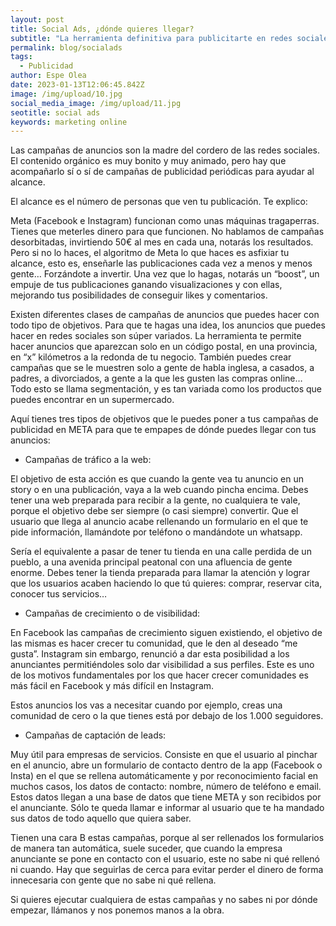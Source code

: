 ```yaml
---
layout: post
title: Social Ads, ¿dónde quieres llegar?
subtitle: "La herramienta definitiva para publicitarte en redes sociales "
permalink: blog/socialads
tags:
  - Publicidad
author: Espe Olea
date: 2023-01-13T12:06:45.842Z
image: /img/upload/10.jpg
social_media_image: /img/upload/11.jpg
seotitle: social ads
keywords: marketing online
---
```

Las campañas de anuncios son la madre del cordero de las redes sociales. El contenido orgánico es muy bonito y muy animado, pero hay que acompañarlo sí o sí de campañas de publicidad periódicas para ayudar al alcance.

El alcance es el número de personas que ven tu publicación. Te explico:

Meta (Facebook e Instagram) funcionan como unas máquinas tragaperras. Tienes que meterles dinero para que funcionen. No hablamos de campañas desorbitadas, invirtiendo 50€ al mes en cada una, notarás los resultados. Pero si no lo haces, el algoritmo de Meta lo que haces es asfixiar tu alcance, esto es, enseñarle las publicaciones cada vez a menos y menos gente… Forzándote a invertir. Una vez que lo hagas, notarás un “boost”, un empuje de tus publicaciones ganando visualizaciones y con ellas, mejorando tus posibilidades de conseguir likes y comentarios. 

Existen diferentes clases de campañas de anuncios que puedes hacer con todo tipo de objetivos. Para que te hagas una idea, los anuncios que puedes hacer en redes sociales son súper variados. La herramienta te permite hacer anuncios que aparezcan solo en un código postal, en una provincia, en “x” kilómetros a la redonda de tu negocio. También puedes crear campañas que se le muestren solo a gente de habla inglesa, a casados, a padres, a divorciados, a gente a la que les gusten las compras online… Todo esto se llama segmentación, y es tan variada como los productos que puedes encontrar en un supermercado.

Aquí tienes tres tipos de objetivos que le puedes poner a tus campañas de publicidad en META para que te empapes de dónde puedes llegar con tus anuncios:

* Campañas de tráfico a la web: 

El objetivo de esta acción es que cuando la gente vea tu anuncio en un story o en una publicación, vaya a la web cuando pincha encima. Debes tener una web preparada para recibir a la gente, no cualquiera te vale, porque el objetivo debe ser siempre (o casi siempre) convertir. Que el usuario que llega al anuncio acabe rellenando un formulario en el que te pide información, llamándote por teléfono o mandándote un whatsapp. 

Sería el equivalente a pasar de tener tu tienda en una calle perdida de un pueblo, a una avenida principal peatonal con una afluencia de gente enorme. Debes tener la tienda preparada para llamar la atención y lograr que los usuarios acaben haciendo lo que tú quieres: comprar, reservar cita, conocer tus servicios… 



* Campañas de crecimiento o de visibilidad:

En Facebook las campañas de crecimiento siguen existiendo, el objetivo de las mismas es hacer crecer tu comunidad, que le den al deseado “me gusta”. Instagram sin embargo, renunció a dar esta posibilidad a los anunciantes permitiéndoles solo dar visibilidad a sus perfiles. Este es uno de los motivos fundamentales por los que hacer crecer comunidades es más fácil en Facebook y más difícil en Instagram. 

Estos anuncios los vas a necesitar cuando por ejemplo, creas una comunidad de cero o la que tienes está por debajo de los 1.000 seguidores.



* Campañas de captación de leads:

Muy útil para empresas de servicios. Consiste en que el usuario al pinchar en el anuncio, abre un formulario de contacto dentro de la app (Facebook o Insta) en el que se rellena automáticamente y por reconocimiento facial en muchos casos, los datos de contacto: nombre, número de teléfono e email. Estos datos llegan a una base de datos que tiene META y son recibidos por el anunciante. Sólo te queda llamar e informar al usuario que te ha mandado sus datos de todo aquello que quiera saber.

Tienen una cara B estas campañas, porque al ser rellenados los formularios de manera tan automática, suele suceder, que cuando la empresa anunciante se pone en contacto con el usuario, este no sabe ni qué rellenó ni cuando. Hay que seguirlas de cerca para evitar perder el dinero de forma innecesaria con gente que no sabe ni qué rellena. 



Si quieres ejecutar cualquiera de estas campañas y no sabes ni por dónde empezar, llámanos y nos ponemos manos a la obra.